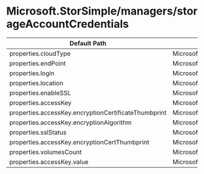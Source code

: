 # Microsoft.StorSimple/managers/storageAccountCredentials

| Default Path | Alias |
|---|---|
| properties.cloudType | Microsoft.StorSimple/managers/storageAccountCredentials/cloudType |
| properties.endPoint | Microsoft.StorSimple/managers/storageAccountCredentials/endPoint |
| properties.login | Microsoft.StorSimple/managers/storageAccountCredentials/login |
| properties.location | Microsoft.StorSimple/managers/storageAccountCredentials/location |
| properties.enableSSL | Microsoft.StorSimple/managers/storageAccountCredentials/enableSSL |
| properties.accessKey | Microsoft.StorSimple/managers/storageAccountCredentials/accessKey |
| properties.accessKey.encryptionCertificateThumbprint | Microsoft.StorSimple/managers/storageAccountCredentials/accessKey.encryptionCertificateThumbprint |
| properties.accessKey.encryptionAlgorithm | Microsoft.StorSimple/managers/storageAccountCredentials/accessKey.encryptionAlgorithm |
| properties.sslStatus | Microsoft.StorSimple/managers/storageAccountCredentials/sslStatus |
| properties.accessKey.encryptionCertThumbprint | Microsoft.StorSimple/managers/storageAccountCredentials/accessKey.encryptionCertThumbprint |
| properties.volumesCount | Microsoft.StorSimple/managers/storageAccountCredentials/volumesCount |
| properties.accessKey.value | Microsoft.StorSimple/managers/storageAccountCredentials/accessKey.value |

